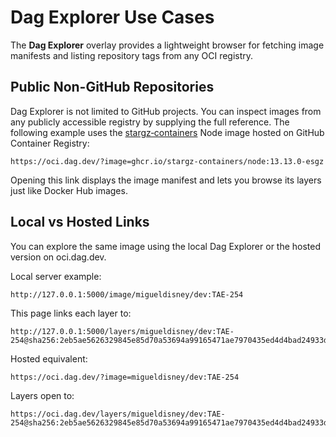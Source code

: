 # Dag Explorer Use Cases

The **Dag Explorer** overlay provides a lightweight browser for fetching image manifests and listing repository tags from any OCI registry.

## Public Non-GitHub Repositories

Dag Explorer is not limited to GitHub projects. You can inspect images from any publicly accessible registry by supplying the full reference. The following example uses the [stargz‑containers](https://github.com/containerd/stargz-snapshotter) Node image hosted on GitHub Container Registry:

```
https://oci.dag.dev/?image=ghcr.io/stargz-containers/node:13.13.0-esgz
```

Opening this link displays the image manifest and lets you browse its layers just like Docker Hub images.

## Local vs Hosted Links

You can explore the same image using the local Dag Explorer or the hosted version on oci.dag.dev.

Local server example:

```
http://127.0.0.1:5000/image/migueldisney/dev:TAE-254
```

This page links each layer to:

```
http://127.0.0.1:5000/layers/migueldisney/dev:TAE-254@sha256:2eb5ae5626329845e85d70a53694a99165471ae7970435ed4d4bad24933d963c/
```

Hosted equivalent:

```
https://oci.dag.dev/?image=migueldisney/dev:TAE-254
```

Layers open to:

```
https://oci.dag.dev/layers/migueldisney/dev:TAE-254@sha256:2eb5ae5626329845e85d70a53694a99165471ae7970435ed4d4bad24933d963c/
```
